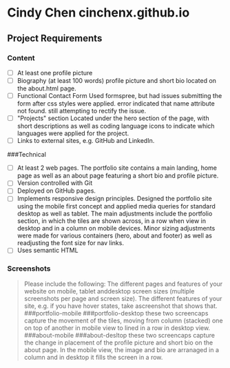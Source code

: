 # Cindy Chen cinchenx.github.io
## Project Requirements
### Content
- [ ] At least one profile picture
- [ ] Biography (at least 100 words)
      profile picture and short bio located on the about.html page. 
- [ ] Functional Contact Form
      Used formspree, but had issues submitting the form after css styles were applied. error indicated that name attribute not found. still attempting to rectify the issue.
- [ ] "Projects" section
      Located under the hero section of the page, with short descriptions as well as coding language icons to indicate which languages were applied for the project. 
- [ ] Links to external sites, e.g. GitHub and LinkedIn.

###Technical 
- [ ] At least 2 web pages.
      The portfolio site contains a main landing, home page as well as an about page featuring a short bio and profile picture.
- [ ] Version controlled with Git
- [ ] Deployed on GitHub pages.
- [ ] Implements responsive design principles.
      Designed the portfolio site using the mobile first concept and applied media queries for standard desktop as well as tablet. The main adjustments include the portfolio section, in which the tiles are shown across, in a row when view in desktop and in a column on mobile devices. Minor sizing adjustments were made for various containers (hero, about and footer) as well as readjusting the font size for nav links. 
- [ ] Uses semantic HTML

### Screenshots
> Please include the following:
> The different pages and features of your website on mobile, tablet anddesktop screen sizes (multiple screenshots per page and screen size).
> The different features of your site, e.g. if you have hover states, take ascreenshot that shows that.
###portfolio-mobile
###portfolio-desktop
> these two screencaps capture the movement of the tiles, moving from column (stacked) one on top of another in mobile view to lined in a row in desktop view.
###about-mobile
###about-desltop
> these two screencaps capture the change in placement of the profile picture and short bio on the about page. In the mobile view, the image and bio are arranaged in a column and in desktop it fills the screen in a row. 

